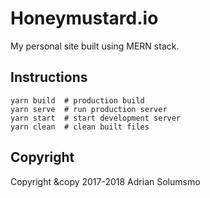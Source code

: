 # Honeymustard.io

My personal site built using MERN stack.


## Instructions
```
yarn build  # production build
yarn serve  # run production server
yarn start  # start development server
yarn clean  # clean built files
```

## Copyright

Copyright &copy 2017-2018 Adrian Solumsmo
